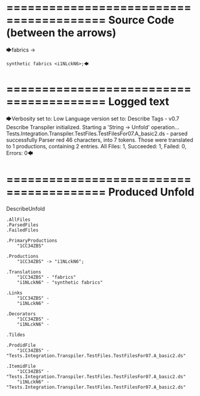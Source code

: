 ========================================
Source Code (between the arrows)
========================================

🡆fabrics -> 
	
	synthetic fabrics <i1NLckN6>;🡄

========================================
Logged text
========================================

🡆Verbosity set to: Low
Language version set to: Describe Tags - v0.7
Describe Transpiler initialized.
Starting a 'String -> Unfold' operation...
Tests.Integration.Transpiler.TestFiles.TestFilesFor07.A_basic2.ds - parsed successfully
Parser red 46 characters, into 7 tokens.
Those were translated to 1 productions, containing 2 entries.
All Files: 1, Succeeded: 1, Failed: 0, Errors: 0🡄

========================================
Produced Unfold
========================================

DescribeUnfold

    .AllFiles
    .ParsedFiles
    .FailedFiles

    .PrimaryProductions
        "1CC34ZBS" 

    .Productions
        "1CC34ZBS" -> "i1NLckN6";

    .Translations
        "1CC34ZBS" - "fabrics"
        "i1NLckN6" - "synthetic fabrics"

    .Links
        "1CC34ZBS" - 
        "i1NLckN6" - 

    .Decorators
        "1CC34ZBS" - 
        "i1NLckN6" - 

    .Tildes

    .ProdidFile
        "1CC34ZBS" - "Tests.Integration.Transpiler.TestFiles.TestFilesFor07.A_basic2.ds"

    .ItemidFile
        "1CC34ZBS" - "Tests.Integration.Transpiler.TestFiles.TestFilesFor07.A_basic2.ds"
        "i1NLckN6" - "Tests.Integration.Transpiler.TestFiles.TestFilesFor07.A_basic2.ds"

